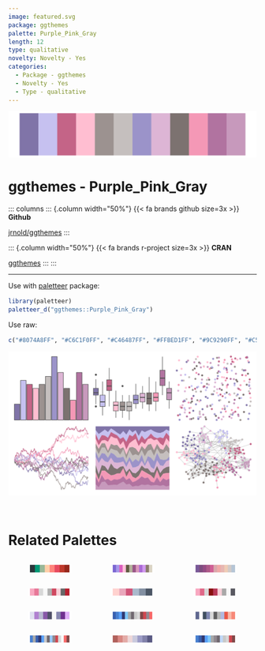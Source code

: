 ```yaml
---
image: featured.svg
package: ggthemes
palette: Purple_Pink_Gray
length: 12
type: qualitative
novelty: Novelty - Yes
categories:
  - Package - ggthemes
  - Novelty - Yes
  - Type - qualitative
---
```


![](featured.svg)

# ggthemes - Purple_Pink_Gray 

::: columns
::: {.column width="50%"}
{{< fa brands github size=3x >}}
**Github**

[jrnold/ggthemes](https://github.com/jrnold/ggthemes)
:::

::: {.column width="50%"}
{{< fa brands r-project size=3x >}}
**CRAN**

[ggthemes](https://CRAN.R-project.org/package=ggthemes)
:::
:::

<hr> 

Use with [paletteer](https://emilhvitfeldt.github.io/paletteer/) package:

```r
library(paletteer)
paletteer_d("ggthemes::Purple_Pink_Gray")
```

Use raw:

```r
c("#8074A8FF", "#C6C1F0FF", "#C46487FF", "#FFBED1FF", "#9C9290FF", "#C5BFBEFF", "#9B93C9FF", "#DDB5D5FF", "#7C7270FF", "#F498B6FF", "#B173A0FF", "#C799BCFF")
``` 

![](examples.png) 

<br>

# Related Palettes

<div class="list" style="display: grid; grid-template-columns: auto auto auto;"> <figure class="figure">
<a href="../../awtools/a_palette/"> <img src="../../awtools/a_palette/featured.svg" style="width: 100%;" class="figure-img"></a>
</figure> <figure class="figure">
<a href="../../ggthemes/Classic_Purple_Gray_12/"> <img src="../../ggthemes/Classic_Purple_Gray_12/featured.svg" style="width: 100%;" class="figure-img"></a>
</figure> <figure class="figure">
<a href="../../beyonce/X90/"> <img src="../../beyonce/X90/featured.svg" style="width: 100%;" class="figure-img"></a>
</figure> <figure class="figure">
<a href="../../palettetown/blissey/"> <img src="../../palettetown/blissey/featured.svg" style="width: 100%;" class="figure-img"></a>
</figure> <figure class="figure">
<a href="../../feathers/galah/"> <img src="../../feathers/galah/featured.svg" style="width: 100%;" class="figure-img"></a>
</figure> <figure class="figure">
<a href="../../palettetown/corsola/"> <img src="../../palettetown/corsola/featured.svg" style="width: 100%;" class="figure-img"></a>
</figure> <figure class="figure">
<a href="../../palettetown/mewtwo/"> <img src="../../palettetown/mewtwo/featured.svg" style="width: 100%;" class="figure-img"></a>
</figure> <figure class="figure">
<a href="../../palettetown/metang/"> <img src="../../palettetown/metang/featured.svg" style="width: 100%;" class="figure-img"></a>
</figure> <figure class="figure">
<a href="../../palettetown/poliwag/"> <img src="../../palettetown/poliwag/featured.svg" style="width: 100%;" class="figure-img"></a>
</figure> <figure class="figure">
<a href="../../palettetown/latios/"> <img src="../../palettetown/latios/featured.svg" style="width: 100%;" class="figure-img"></a>
</figure> <figure class="figure">
<a href="../../MetBrewer/Cassatt1/"> <img src="../../MetBrewer/Cassatt1/featured.svg" style="width: 100%;" class="figure-img"></a>
</figure> <figure class="figure">
<a href="../../palettetown/metagross/"> <img src="../../palettetown/metagross/featured.svg" style="width: 100%;" class="figure-img"></a>
</figure> 
</div>
